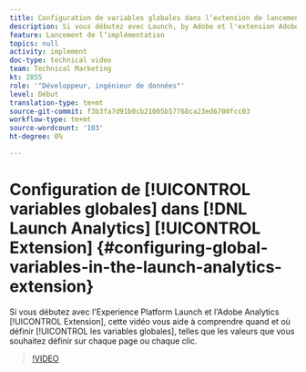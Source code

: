 ```yaml
---
title: Configuration de variables globales dans l’extension de lancement d’Analytics
description: Si vous débutez avec Launch, by Adobe et l'extension Adobe Analytics, cette vidéo vous aide à comprendre quand et où définir des variables globales, c'est-à-dire les valeurs que vous souhaitez définir sur chaque page ou chaque clic.
feature: Lancement de l’implémentation
topics: null
activity: implement
doc-type: technical video
team: Technical Marketing
kt: 2855
role: '"Développeur, ingénieur de données"'
level: Début
translation-type: tm+mt
source-git-commit: f3b3fa7d91b0cb21005b57768ca23ed6700fcc03
workflow-type: tm+mt
source-wordcount: '103'
ht-degree: 0%

---
```



# Configuration de [!UICONTROL variables globales] dans [!DNL Launch Analytics] [!UICONTROL Extension] {#configuring-global-variables-in-the-launch-analytics-extension}

Si vous débutez avec l&#39;Experience Platform Launch et l&#39;Adobe Analytics [!UICONTROL Extension], cette vidéo vous aide à comprendre quand et où définir [!UICONTROL les variables globales], telles que les valeurs que vous souhaitez définir sur chaque page ou chaque clic.

>[!VIDEO](https://video.tv.adobe.com/v/27181/?quality=9)
